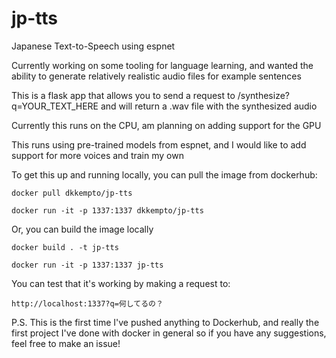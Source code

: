# jp-tts
Japanese Text-to-Speech using espnet

Currently working on some tooling for language learning, and wanted the ability to generate relatively realistic audio files for example sentences

This is a flask app that allows you to send a request to /synthesize?q=YOUR_TEXT_HERE and will return a .wav file with the synthesized audio

Currently this runs on the CPU, am planning on adding support for the GPU

This runs using pre-trained models from espnet, and I would like to add support for more voices and train my own

To get this up and running locally, you can pull the image from dockerhub:

`docker pull dkkempto/jp-tts`

`docker run -it -p 1337:1337 dkkempto/jp-tts`

Or, you can build the image locally

`docker build . -t jp-tts`

`docker run -it -p 1337:1337 jp-tts`

You can test that it's working by making a request to:

`http://localhost:1337?q=何してるの？`

P.S. This is the first time I've pushed anything to Dockerhub, and really the first project I've done with docker in general 
so if you have any suggestions, feel free to make an issue!
